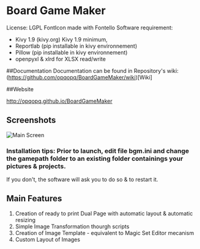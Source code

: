 # Board Game Maker

License: LGPL
FontIcon made with Fontello
Software requirement:
* Kivy 1.9 (kivy.org) Kivy 1.9 minimum,
* Reportlab (pip installable in kivy environnement)
* Pillow (pip installable in kivy environnement)
* openpyxl & xlrd for XLSX read/write



##Documentation
Documentation can be found in Repository's wiki: (https://github.com/opqopq/BoardGameMaker/wiki)[Wiki]

##Website

http://opqopq.github.io/BoardGameMaker

## Screenshots

![Main Screen](https://raw.githubusercontent.com/opqopq/BoardGameMaker/master/img/main_screen.png)


### Installation tips: Prior to launch, edit file bgm.ini and change the gamepath folder to an existing folder containings your pictures & projects.
If you don't, the software will ask you to do so & to restart it.

## Main Features

1. Creation of ready to print Dual Page with automatic layout & automatic resizing
1. Simple Image Transformation thourgh scripts
1. Creation of Image Template - equivalent to Magic Set Editor mecanism
1. Custom Layout of Images